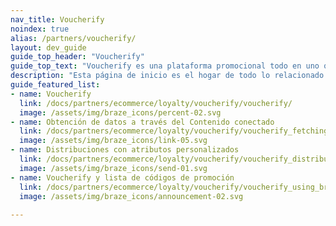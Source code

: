 ```yaml
---
nav_title: Voucherify
noindex: true
alias: /partners/voucherify/
layout: dev_guide
guide_top_header: "Voucherify"
guide_top_text: "Voucherify es una plataforma promocional todo en uno que permite a los usuarios enviar automáticamente cupones personalizados, tarjetas regalo, tarjetas de fidelización, códigos de recomendación y mucho más, todo ello a través de su cuenta Braze, al tiempo que realiza un seguimiento del canje y del crecimiento de la campaña en cada paso."
description: "Esta página de inicio es el hogar de todo lo relacionado con Voucherify, incluyendo cómo integrarlo, cómo obtener datos a través del Contenido conectado, distribuciones con atributos personalizados y la lista de códigos promocionales y de Voucherify."
guide_featured_list:
- name: Voucherify
  link: /docs/partners/ecommerce/loyalty/voucherify/voucherify/
  image: /assets/img/braze_icons/percent-02.svg
- name: Obtención de datos a través del Contenido conectado
  link: /docs/partners/ecommerce/loyalty/voucherify/voucherify_fetching_data_through_braze_connected_content/
  image: /assets/img/braze_icons/link-05.svg
- name: Distribuciones con atributos personalizados
  link: /docs/partners/ecommerce/loyalty/voucherify/voucherify_distribution_with_braze_custom_attributes/
  image: /assets/img/braze_icons/send-01.svg
- name: Voucherify y lista de códigos de promoción
  link: /docs/partners/ecommerce/loyalty/voucherify/voucherify_using_braze_promotion_codes_list/
  image: /assets/img/braze_icons/announcement-02.svg
  
---
```


<br> 

